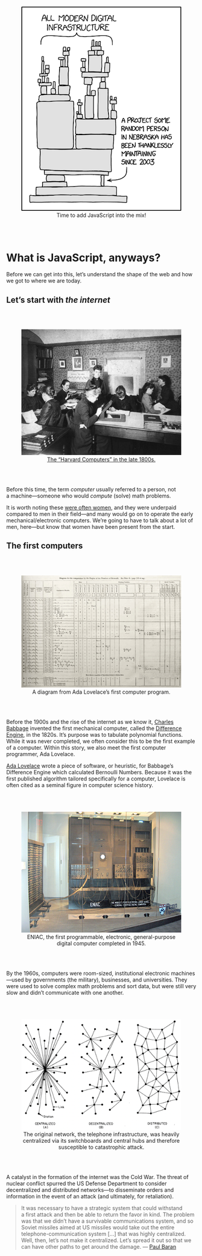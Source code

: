 <br><br>
<figure align="center">
  <img src="dependency_2x.png" width="500">
  <figcaption>Time to add JavaScript into the mix!</figcaption>
</figure>
<br><br>


# What is JavaScript, anyways?
Before we can get into this, let’s understand the shape of the web and how we got to where we are today.

## Let’s start with *the internet*

<br><br>
<figure align="center">
  <img src="harvard.jpg">
  <figcaption><a href="https://en.wikipedia.org/wiki/Harvard_Computers#/media/File:Astronomer_Edward_Charles_Pickering%27s_Harvard_computers.jpg">The “Harvard Computers” in the late 1800s.</a></figcaption>
</figure>
<br><br>

Before this time, the term *computer* usually referred to a person, not a machine—someone who would *compute* (solve) math problems.

It is worth noting these [were often women](https://www.nytimes.com/2019/02/13/magazine/women-coding-computer-programming.html), and they were underpaid compared to men in their field—and many would go on to operate the early mechanical/electronic computers. We’re going to have to talk about a lot of men, here—but know that women have been present from the start.

## The first computers

<br><br>
<figure align="center">
  <img src="lovelace.jpg">
  <figcaption>A diagram from Ada Lovelace’s first computer program.</figcaption>
</figure>
<br><br>

Before the 1900s and the rise of the internet as we know it, [Charles Babbage](https://en.wikipedia.org/wiki/Charles_Babbage) invented the first mechanical computer, called the [Difference Engine](https://en.wikipedia.org/wiki/Difference_engine), in the 1820s. It’s purpose was to tabulate polynomial functions. While it was never completed, we often consider this to be the first example of a computer. Within this story, we also meet the first computer programmer, Ada Lovelace.

[Ada Lovelace](https://en.wikipedia.org/wiki/Ada_Lovelace) wrote a piece of software, or heuristic, for Babbage’s Difference Engine which calculated Bernoulli Numbers. Because it was the first published algorithm tailored specifically for a computer, Lovelace is often cited as a seminal figure in computer science history.

<br><br>
<figure align="center">
  <img src="eniac.jpeg">
  <figcaption>ENIAC, the first programmable, electronic, general-purpose digital computer completed in 1945.</figcaption>
</figure>
<br><br>


By the 1960s, computers were room-sized, institutional electronic machines—used by governments (the military), businesses, and universities. They were used to solve complex math problems and sort data, but were still very slow and didn’t communicate with one another.

<br><br>
<figure align="center">
  <img src="networks.png">
  <figcaption>The original network, the telephone infrastructure, was heavily centralized via its switchboards and central hubs and therefore susceptible to catastrophic attack.</figcaption>
</figure>
<br><br>


A catalyst in the formation of the internet was the Cold War. The threat of nuclear conflict spurred the US Defense Department to consider decentralized and distributed <nobr>networks—to</nobr> disseminate orders and information in the event of an attack (and ultimately, for retaliation).

> It was necessary to have a strategic system that could withstand a first attack and then be able to return the favor in kind. The problem was that we didn’t have a survivable communications system, and so Soviet missiles aimed at US missiles would take out the entire telephone-communication system [...] that was highly centralized. Well, then, let’s not make it centralized. Let’s spread it out so that we can have other paths to get around the damage.
> — [Paul Baran](https://www.vanityfair.com/news/2008/07/internet200807)
